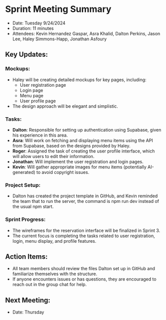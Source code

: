 # Sprint Meeting Summary
- Date: Tuesday 9/24/2024
- Duration: 11 minutes
- Attendees: Kevin Hernandez Gaspar, Asra Khalid, Dalton Perkins, Jason Lee, Haley Simmons-Happ, Jonathan Asfoury

## Key Updates:
 ### Mockups:
  - Haley will be creating detailed mockups for key pages, including:
    - User registration page
    - Login page
    - Menu page
    - User profile page
  - The design approach will be elegant and simplistic.
 ### Tasks:
  - **Dalton**: Responsible for setting up authentication using Supabase, given his experience in this area.
  - **Asra**: Will work on fetching and displaying menu items using the API from Supabase, based on the designs provided by Haley.
  - **Roger**: Assigned the task of creating the user profile interface, which will allow users to edit their information.
  - **Jonathan**: Will implement the user registration and login pages.
  - **Kevin**: Will gather appropriate images for menu items (potentially AI-generated) to avoid copyright issues.
 ### Project Setup:
  - Dalton has created the project template in GitHub, and Kevin reminded the team that to run the server, the command is npm run dev instead of the usual npm start.
 ### Sprint Progress:
  - The wireframes for the reservation interface will be finalized in Sprint 3.
  - The current focus is completing the tasks related to user registration, login, menu display, and profile features.
 ## Action Items:
  - All team members should review the files Dalton set up in GitHub and familiarize themselves with the structure.
  - If anyone encounters issues or has questions, they are encouraged to reach out in the group chat for help.
  ## Next Meeting:
  - Date: Thursday
